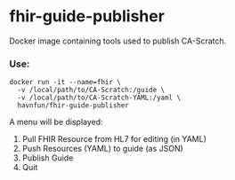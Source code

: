 # fhir-guide-publisher

Docker image containing tools used to publish CA-Scratch.

### Use:
```
docker run -it --name=fhir \
  -v /local/path/to/CA-Scratch:/guide \
  -v /local/path/to/CA-Scratch-YAML:/yaml \
  havnfun/fhir-guide-publisher
```

A menu will be displayed:

1) Pull FHIR Resource from HL7 for editing (in YAML)
2) Push Resources (YAML) to guide (as JSON)
3) Publish Guide
4) Quit
